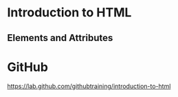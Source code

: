 # Introduction to HTML

## Elements and Attributes

# GitHub
https://lab.github.com/githubtraining/introduction-to-html